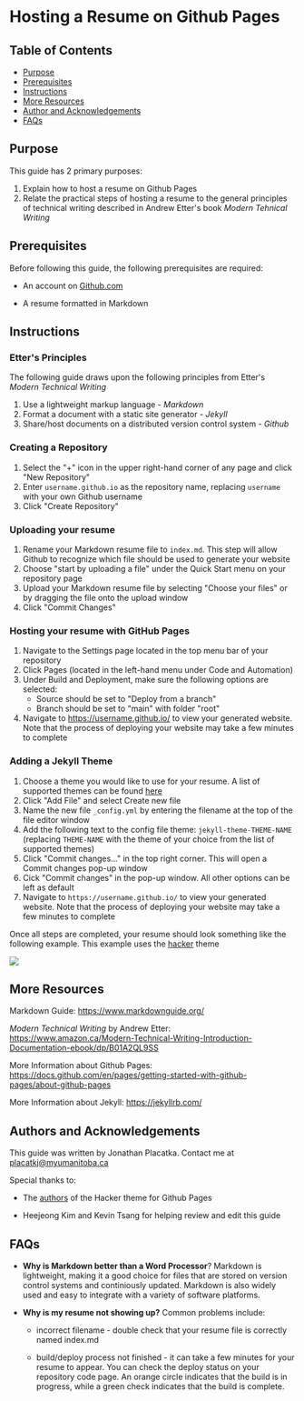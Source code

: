 # Hosting a Resume on Github Pages

## Table of Contents
* [Purpose](#Purpose)
* [Prerequisites](#Prerequisites)
* [Instructions](#Instructions)
* [More Resources](#More-Resources)
* [Author and Acknowledgements](#Authors-and-Acknolwedgements)
* [FAQs](#FAQs)

## Purpose 
This guide has 2 primary purposes:
1. Explain how to host a resume on Github Pages
2. Relate the practical steps of hosting a resume to the general principles of technical writing described in Andrew Etter's book *Modern Tehnical Writing*

## Prerequisites

Before following this guide, the following prerequisites are required:
- An account on [Github.com](https://github.com/)

- A resume formatted in Markdown

## Instructions 

### Etter's Principles
The following guide draws upon the following principles from Etter's *Modern Technical Writing*
1. Use a lightweight markup language - *Markdown*
2. Format a document with a static site generator - *Jekyll*
3. Share/host documents on a distributed version control system - *Github*


### Creating a Repository
1. Select the "+" icon in the upper right-hand corner of any page and click "New Repository"
2. Enter `username.github.io` as the repository name, replacing `username` with your own Github username
3. Click "Create Repository"

### Uploading your resume

1. Rename your Markdown resume file to `index.md`. This step will allow Github to recognize which file should be used to generate your website
1. Choose "start by uploading a file" under the Quick Start menu on your repository page 
2. Upload your Markdown resume file by selecting "Choose your files" or by dragging the file onto the upload window
3. Click "Commit Changes"

### Hosting your resume with GitHub Pages
1. Navigate to the Settings page located in the top menu bar of your repository
2. Click Pages (located in the left-hand menu under Code and Automation)
3. Under Build and Deployment, make sure the following options are selected:
    - Source should be set to "Deploy from a branch"
    - Branch should be set to "main" with folder "root"
4. Navigate to https://username.github.io/ to view your generated website. Note that the process of deploying your website may take a few minutes to complete

### Adding a Jekyll Theme
1. Choose a theme you would like to use for your resume. A list of supported themes can be found [here](https://pages.github.com/themes/)
1. Click "Add File" and select Create new file
2. Name the new file `_config.yml` by entering the filename at the top of the file editor window
3. Add the following text to the config file theme: `jekyll-theme-THEME-NAME`  (replacing `THEME-NAME` with the theme of your choice from the list of supported themes)
4. Click "Commit changes..." in the top right corner. This will open a Commit changes pop-up window
5. Cick "Commit changes" in the pop-up window. All other options can be left as default
6. Navigate to `https://username.github.io/` to view your generated website. Note that the process of deploying your website may take a few minutes to complete

Once all steps are completed, your resume should look something like the following example. This example uses the [hacker](https://github.com/pages-themes/hacker?tab=readme-ov-file) theme

![](resume.gif)

## More Resources

Markdown Guide: https://www.markdownguide.org/

*Modern Technical Writing* by Andrew Etter: https://www.amazon.ca/Modern-Technical-Writing-Introduction-Documentation-ebook/dp/B01A2QL9SS

More Information about Github Pages: https://docs.github.com/en/pages/getting-started-with-github-pages/about-github-pages

More Information about Jekyll: https://jekyllrb.com/

## Authors and Acknowledgements

This guide was written by Jonathan Placatka. Contact me at placatkj@myumanitoba.ca

Special thanks to:

- The [authors](https://github.com/pages-themes/hacker/graphs/contributors) of the Hacker theme for Github Pages 
 
- Heejeong Kim and Kevin Tsang for helping review and edit this guide

## FAQs  

- **Why is Markdown better than a Word Processor**? Markdown is lightweight, making it a good choice for files that are stored on version control systems and continiously updated. Markdown is also widely used and easy to integrate with a variety of software platforms.

- **Why is my resume not showing up?** Common problems include:

  - incorrect filename - double check that your resume file is correctly named index.md

  - build/deploy process not finished - it can take a few minutes for your resume to appear. You can check the deploy status on your repository code page. An orange circle indicates that the build is in progress, while a green check indicates that the build is complete.






























